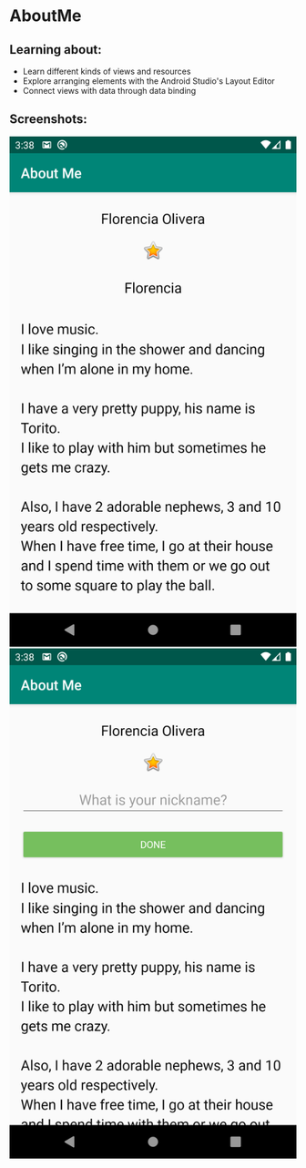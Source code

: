 # AboutMe
## Learning about:
* Learn different kinds of views and resources
* Explore arranging elements with the Android Studio's Layout Editor
* Connect views with data through data binding
## Screenshots:
![](screenshots/nickname.png)
![](screenshots/nicknameinput.png)
